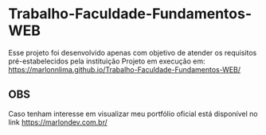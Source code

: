 # Trabalho-Faculdade-Fundamentos-WEB
Esse projeto foi desenvolvido apenas com objetivo de atender os requisitos pré-estabelecidos pela instituição
Projeto em execução em: https://marlonnlima.github.io/Trabalho-Faculdade-Fundamentos-WEB/

## OBS
Caso tenham interesse em visualizar meu portfólio oficial está disponível no link https://marlondev.com.br/
